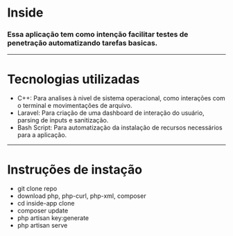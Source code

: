 # Inside
### Essa aplicação tem como intenção facilitar testes de penetração automatizando tarefas basicas.

---
# Tecnologias utilizadas

* C++: Para analises à nivel de sistema operacional, como interações com o terminal e movimentações de arquivo.
* Laravel: Para criação de uma dashboard de interação do usuário, parsing de inputs e sanitização.
* Bash Script: Para automatização da instalação de recursos necessários para a aplicação.

---
# Instruções de instação

* git clone repo
* download php, php-curl, php-xml, composer
* cd inside-app clone
* composer update
* php artisan key:generate
* php artisan serve
